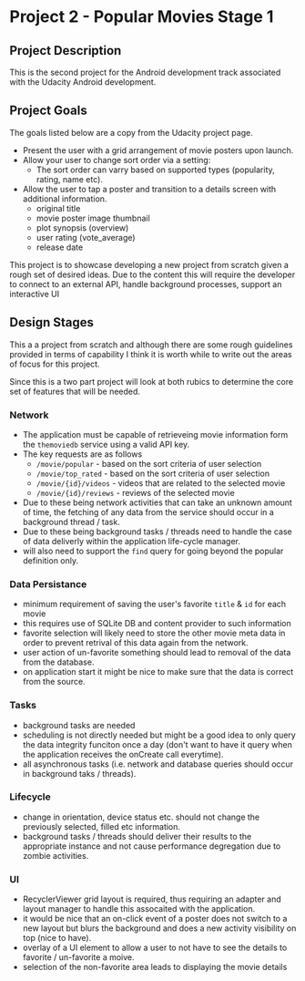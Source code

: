 # Project 2 - Popular Movies Stage 1
## Project Description
This is the second project for the Android development track associated with the Udacity Android development.

## Project Goals
The goals listed below are a copy from the Udacity project page.

- Present the user with a grid arrangement of movie posters upon launch.
- Allow your user to change sort order via a setting:
  - The sort order can varry based on supported types (popularity, rating, name etc).
- Allow the user to tap a poster and transition to a details screen with additional information.
  - original title
  - movie poster image thumbnail
  - plot synopsis (overview)
  - user rating (vote_average)
  - release date

This project is to showcase developing a new project from scratch given a rough set of desired ideas.  Due to the content this will require the developer to connect to an external API, handle background processes, support an interactive UI

## Design Stages
This a a project from scratch and although there are some rough guidelines provided in terms of capability I think it is worth while to write out the areas of focus for this project.

Since this is a two part project will look at both rubics to determine the core set of features that will be needed.

### Network
- The application must be capable of retrieveing movie information form the `themoviedb` service using a valid API key.
- The key requests are as follows
  - `/movie/popular` - based on the sort criteria of user selection
  - `/movie/top_rated` - based on the sort criteria of user selection
  - `/movie/{id}/videos` - videos that are related to the selected movie
  - `/movie/{id}/reviews` - reviews of the selected movie
- Due to these being network activities that can take an unknown amount of time, the fetching of any data from the service should occur in a background thread / task.
- Due to these being background tasks / threads need to handle the case of data deliverly within the application life-cycle manager.
- will also need to support the `find` query for going beyond the popular definition only.

### Data Persistance
- minimum requirement of saving the user's favorite `title` & `id` for each movie
- this requires use of SQLite DB and content provider to such information
- favorite selection will likely need to store the other movie meta data in order to prevent retrival of this data again from the network.
- user action of un-favorite something should lead to removal of the data from the database.
- on application start it might be nice to make sure that the data is correct from the source.

### Tasks
- background tasks are needed
- scheduling is not directly needed but might be a good idea to only query the data integrity funciton once a day (don't want to have it query when the application receives the onCreate call everytime).
- all asynchronous tasks (i.e. network and database queries should occur in background taks / threads).

### Lifecycle
- change in orientation, device status etc. should not change the previously selected, filled etc information.
- background tasks / threads should deliver their results to the appropriate instance and not cause performance degregation due to zombie activities.

### UI
- RecyclerViewer grid layout is required, thus requiring an adapter and layout manager to handle this assocaited with the application.
- it would be nice that an on-click event of a poster does not switch to a new layout but blurs the background and does a new activity visibility on top (nice to have).
- overlay of a UI element to allow a user to not have to see the details to favorite / un-favorite a moive.
- selection of the non-favorite area leads to displaying the movie details